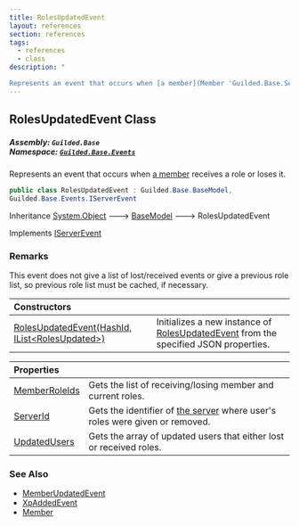 ```yaml
---
title: RolesUpdatedEvent
layout: references
section: references
tags:
  - references
  - class
description: "

Represents an event that occurs when [a member](Member 'Guilded.Base.Servers.Member') receives a role or loses it."
---
```


## RolesUpdatedEvent Class
##### **Assembly:** `Guilded.Base`<br/>**Namespace:** [`Guilded.Base.Events`](Guilded.Base.Events 'Guilded.Base.Events')

Represents an event that occurs when [a member](Member 'Guilded.Base.Servers.Member') receives a role or loses it.

```csharp
public class RolesUpdatedEvent : Guilded.Base.BaseModel,
Guilded.Base.Events.IServerEvent
```

Inheritance [System.Object](https://docs.microsoft.com/en-us/dotnet/api/System.Object 'System.Object') &#129106; [BaseModel](BaseModel 'Guilded.Base.BaseModel') &#129106; RolesUpdatedEvent

Implements [IServerEvent](IServerEvent 'Guilded.Base.Events.IServerEvent')

### Remarks
  
This event does not give a list of lost/received events or give a previous role list, so previous role list must be cached, if necessary.

| Constructors | |
| :--- | :--- |
| [RolesUpdatedEvent(HashId, IList&lt;RolesUpdated&gt;)](RolesUpdatedEvent.RolesUpdatedEvent(HashId,IList_RolesUpdated_) 'Guilded.Base.Events.RolesUpdatedEvent.RolesUpdatedEvent(Guilded.Base.HashId, System.Collections.Generic.IList<Guilded.Base.Events.RolesUpdatedEvent.RolesUpdated>)') | Initializes a new instance of [RolesUpdatedEvent](RolesUpdatedEvent 'Guilded.Base.Events.RolesUpdatedEvent') from the specified JSON properties. |

| Properties | |
| :--- | :--- |
| [MemberRoleIds](RolesUpdatedEvent.MemberRoleIds 'Guilded.Base.Events.RolesUpdatedEvent.MemberRoleIds') | Gets the list of receiving/losing member and current roles. |
| [ServerId](RolesUpdatedEvent.ServerId 'Guilded.Base.Events.RolesUpdatedEvent.ServerId') | Gets the identifier of [the server](Server 'Guilded.Base.Servers.Server') where user's roles were given or removed. |
| [UpdatedUsers](RolesUpdatedEvent.UpdatedUsers 'Guilded.Base.Events.RolesUpdatedEvent.UpdatedUsers') | Gets the array of updated users that either lost or received roles. |

### See Also
- [MemberUpdatedEvent](MemberUpdatedEvent 'Guilded.Base.Events.MemberUpdatedEvent')
- [XpAddedEvent](XpAddedEvent 'Guilded.Base.Events.XpAddedEvent')
- [Member](Member 'Guilded.Base.Servers.Member')